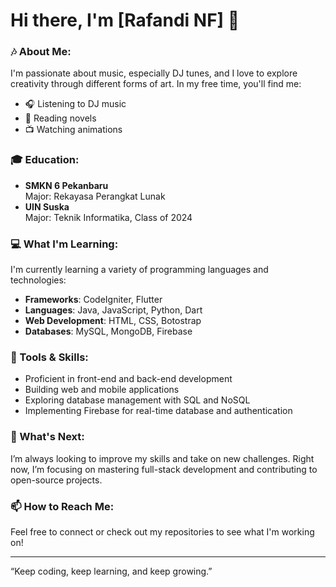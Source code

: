 # Hi there, I'm [Rafandi NF] 👋

### 🎶 About Me:
I'm passionate about music, especially DJ tunes, and I love to explore creativity through different forms of art. In my free time, you'll find me:
- 🎧 Listening to DJ music
- 📖 Reading novels
- 📺 Watching animations

### 🎓 Education:
- **SMKN 6 Pekanbaru**  
  Major: Rekayasa Perangkat Lunak
- **UIN Suska**  
  Major: Teknik Informatika, Class of 2024
  
### 💻 What I'm Learning:
I'm currently learning a variety of programming languages and technologies:
- **Frameworks**: CodeIgniter, Flutter
- **Languages**: Java, JavaScript, Python, Dart
- **Web Development**: HTML, CSS, Botostrap
- **Databases**: MySQL, MongoDB, Firebase

### 🔧 Tools & Skills:
- Proficient in front-end and back-end development
- Building web and mobile applications
- Exploring database management with SQL and NoSQL
- Implementing Firebase for real-time database and authentication

### 🌱 What's Next:
I’m always looking to improve my skills and take on new challenges. Right now, I’m focusing on mastering full-stack development and contributing to open-source projects.

### 📫 How to Reach Me:
Feel free to connect or check out my repositories to see what I'm working on!

---
“Keep coding, keep learning, and keep growing.”

